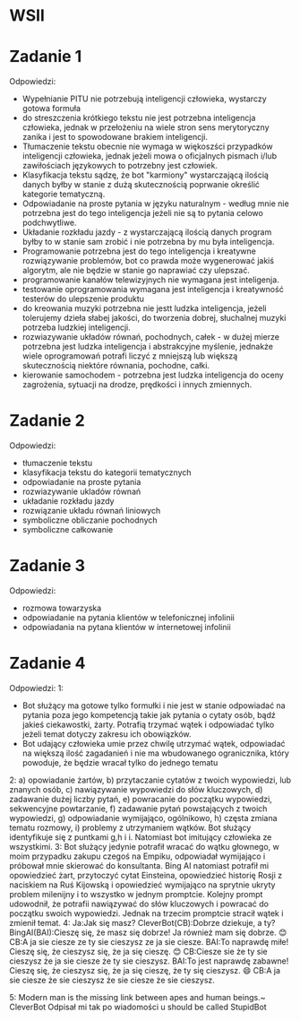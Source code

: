 # WSII
# Zadanie 1
Odpowiedzi:
- Wypełnianie PITU nie potrzebują inteligencji człowieka, wystarczy gotowa formuła
- do streszczenia krótkiego tekstu nie jest potrzebna inteligencja człowieka, jednak w przełożeniu na wiele stron sens merytoryczny zanika i jest to spowodowane brakiem inteligencji.
- Tłumaczenie tekstu obecnie nie wymaga w więkoszści przypadków inteligencji człowieka, jednak jeżeli mowa o oficjalnych pismach i/lub zawiłościach językowych to potrzebny jest człowiek.
- Klasyfikacja tekstu sądzę, że bot "karmiony" wystarczającą ilością danych byłby w stanie z dużą skutecznością poprwanie określić kategorie tematyczną.
- Odpowiadanie na proste pytania w języku naturalnym - według mnie nie potrzebna jest do tego inteligencja jeżeli nie są to pytania celowo podchwytliwe.
- Układanie rozkładu jazdy - z wystarczającą ilością danych program byłby to w stanie sam zrobić i nie potrzebna by mu była inteligencja.
- Programowanie  potrzebna jest do tego inteligencja i kreatywne rozwiązywanie problemów, bot co prawda może wygenerować jakiś algorytm, ale nie będzie w stanie go naprawiać czy ulepszać.
- programowanie kanałów telewizyjnych nie wymagana jest inteligenja.
- testowanie oprogramowania wymagana jest inteligencja i kreatywność testerów do ulepszenie produktu
- do kreowania muzyki potrzebna nie jestt ludzka inteligencja, jeżeli tolerujemy dzieła słabej jakości, do tworzenia dobrej, słuchalnej muzyki potrzeba ludzkiej inteligencji.
- rozwiazywanie układów równań, pochodnych, całek - w dużej mierze potrzebna jest ludzka inteligencja i abstrakcyjne myślenie, jednakże wiele oprogramowań potrafi liczyć z mniejszą lub większą skutecznością niektóre równania, pochodne, całki.
- kierowanie samochodem - potrzebna jest ludzka inteligencja do oceny zagrożenia, sytuacji na drodze, prędkości i innych zmiennych.
# Zadanie 2
Odpowiedzi:
- tłumaczenie tekstu
- klasyfikacja tekstu do kategorii tematycznych
- odpowiadanie na proste pytania
- rozwiazywanie ukladów równań
- układanie rozkładu jazdy
- rozwiązanie układu równań liniowych
- symboliczne obliczanie pochodnych
- symboliczne całkowanie
# Zadanie 3
Odpowiedzi:
- rozmowa towarzyska
- odpowiadanie na pytania klientów w telefonicznej infolinii
- odpowiadania na pytana klientów w internetowej infolinii
# Zadanie 4
Odpowiedzi:
1:
- Bot służący ma gotowe tylko formułki i nie jest w stanie odpowiadać na pytania poza jego kompetencją takie jak pytania o cytaty osób, bądź jakieś ciekawostki, żarty. Potrafią trzymać wątek i odpowiadać tylko jeżeli temat dotyczy zakresu ich obowiązków.
- Bot udający człowieka umie przez chwilę utrzymać wątek, odpowiadać na większą ilość zagadanień i nie ma wbudowanego ogranicznika, który powoduje, że będzie wracał tylko do jednego tematu

2:
a) opowiadanie żartów,
b) przytaczanie cytatów z twoich wypowiedzi, lub znanych osób,
c) nawiązywanie wypowiedzi do słów kluczowych,
d) zadawanie dużej liczby pytań,
e) powracanie do początku wypowiedzi, sekwencyjne powtarzanie,
f) zadawanie pytań powstających z twoich wypowiedzi,
g) odpowiadanie wymijająco, ogólnikowo,
h) częsta zmiana tematu rozmowy,
i) problemy z utrzymaniem wątków.
Bot służący identyfikuje się z puntkami g,h i i. Natomiast bot imitujący człowieka ze wszystkimi.
3:
Bot służący jedynie potrafił wracać do wątku głownego, w moim przypadku zakupu czegoś na Empiku, odpowiadał wymijająco i próbował mnie skierować do konsultanta.
Bing AI natomiast potrafił mi opowiedzieć żart, przytoczyć cytat Einsteina, opowiedzieć historię Rosji z naciskiem na Ruś Kijowską i opowiedzieć wymijająco na sprytnie ukryty problem milenijny i to wszystko w jednym promptcie. Kolejny prompt udowodnił, że potrafii nawiązywać do słów kluczowych i powracać do początku swoich wypowiedzi. Jednak na trzecim promptcie stracił wątek i zmienił temat.
4:
Ja:Jak się masz?
CleverBot(CB):Dobrze dziekuje, a ty?
BingAI(BAI):Cieszę się, że masz się dobrze! Ja również mam się dobrze. 😊
CB:A ja sie ciesze ze ty sie cieszysz ze ja sie ciesze.
BAI:To naprawdę miłe! Cieszę się, że cieszysz się, że ja się cieszę. 😊
CB:Ciesze sie że ty sie cieszysz że ja sie ciesze że ty sie cieszysz.
BAI:To jest naprawdę zabawne! Cieszę się, że cieszysz się, że ja się cieszę, że ty się cieszysz. 😄
CB:A ja sie ciesze że sie cieszysz że sie ciesze że sie cieszysz.

5:
Modern man is the missing link between apes and human beings.~ CleverBot
Odpisał mi tak po wiadomości u should be called StupidBot

